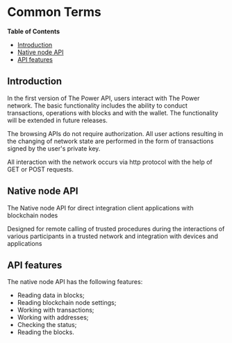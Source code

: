 # Common Terms

**Table of Contents**

- [Introduction](#introduction)
- [Native node API](#native-node-api)
- [API features](#api-features)

## Introduction

In the first version of The Power API, users interact with The Power network. The basic functionality includes the ability to conduct transactions, operations with blocks and with the wallet. The functionality will be extended in future releases.

The browsing APIs do not require authorization. All user actions resulting in the changing of network state are performed in the form of transactions signed by the user's private key.

All interaction with the network occurs via http protocol with the help of GET or POST requests.

## Native node API

The Native node API for direct integration client applications with blockchain nodes

Designed for remote calling of trusted procedures during the interactions of various participants in a trusted network and integration with devices and applications

## API features

The native node API has the following features:

- Reading data in blocks;
- Reading blockchain node settings;
- Working with transactions;
- Working with addresses;
- Checking the status;
- Reading the blocks.
